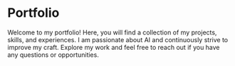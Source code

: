 # Portfolio

Welcome to my portfolio! Here, you will find a collection of my projects, skills, and experiences. I am passionate about AI and continuously strive to improve my craft. Explore my work and feel free to reach out if you have any questions or opportunities.
